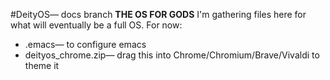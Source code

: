 #DeityOS— docs branch
**THE OS FOR GODS**
I'm gathering files here for what will eventually be a full OS.
For now:
* .emacs— to configure emacs
* deityos_chrome.zip— drag this into Chrome/Chromium/Brave/Vivaldi to theme it
